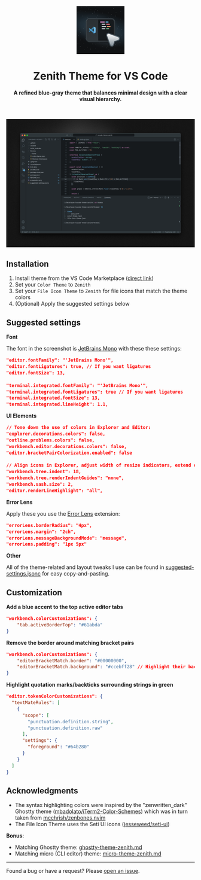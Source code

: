 <div align="center">
  <img src="icon.png" alt="Zenith Icon" width="128">
  <h1>Zenith Theme for VS Code</h1>
  <p><strong>A refined blue-gray theme that balances minimal design with a clear visual hierarchy.</strong></p>
  <br>
</div>

![Zenith Screenshot](screenshot.png)

## Installation

1. Install theme from the VS Code Marketplace ([direct link](https://marketplace.visualstudio.com/items?itemName=britown.vscode-theme-zenith))
2. Set your `Color Theme` to `Zenith`
3. Set your `File Icon Theme` to `Zenith` for file icons that match the theme colors
4. (Optional) Apply the suggested settings below

## Suggested settings

**Font**

The font in the screenshot is [JetBrains Mono](https://www.jetbrains.com/lp/mono/) with these these settings:

```json
"editor.fontFamily": "'JetBrains Mono'",
"editor.fontLigatures": true, // If you want ligatures
"editor.fontSize": 13,

"terminal.integrated.fontFamily": "'JetBrains Mono'",
"terminal.integrated.fontLigatures": true // If you want ligatures
"terminal.integrated.fontSize": 13,
"terminal.integrated.lineHeight": 1.1,
```

**UI Elements**

```json
// Tone down the use of colors in Explorer and Editor:
"explorer.decorations.colors": false,
"outline.problems.colors": false,
"workbench.editor.decorations.colors": false,
"editor.bracketPairColorization.enabled": false

// Align icons in Explorer, adjust width of resize indicators, extend editor line highlight into gutter
"workbench.tree.indent": 18,
"workbench.tree.renderIndentGuides": "none",
"workbench.sash.size": 2,
"editor.renderLineHighlight": "all",
```

**Error Lens**

Apply these you use the [Error Lens](https://marketplace.visualstudio.com/items?itemName=usernamehw.errorlens) extension:

```json
"errorLens.borderRadius": "4px",
"errorLens.margin": "2ch",
"errorLens.messageBackgroundMode": "message",
"errorLens.padding": "1px 5px"
```

**Other**

All of the theme-related and layout tweaks I use can be found in [suggested-settings.jsonc](https://github.com/bkuzmanoski/vscode-theme-zenith/blob/main/suggested-settings.jsonc) for easy copy-and-pasting.

## Customization

**Add a blue accent to the top active editor tabs**

```json
"workbench.colorCustomizations": {
    "tab.activeBorderTop": "#61abda"
}
```

**Remove the border around matching bracket pairs**

```json
"workbench.colorCustomizations": {
    "editorBracketMatch.border": "#00000000",
    "editorBracketMatch.background": "#ccebff28" // Highlight their background color instead
}
```

**Highlight quotation marks/backticks surrounding strings in green**

```json
"editor.tokenColorCustomizations": {
  "textMateRules": [
    {
      "scope": [
        "punctuation.definition.string",
        "punctuation.definition.raw"
      ],
      "settings": {
        "foreground": "#64b280"
      }
    }
  ]
}
```

## Acknowledgments

- The syntax highlighting colors were inspired by the "zenwritten_dark" Ghostty theme ([mbadolato/iTerm2-Color-Schemes](https://github.com/mbadolato/iTerm2-Color-Schemes)) which was in turn taken from [mcchrish/zenbones.nvim](https://github.com/mcchrish/zenbones.nvim)
- The File Icon Theme uses the Seti UI icons ([jesseweed/seti-ui](https://github.com/jesseweed/seti-ui))

**Bonus**:

- Matching Ghostty theme: [ghostty-theme-zenith.md](https://gist.github.com/bkuzmanoski/b0b310a77a8e9b9891f84af2712ad87b)
- Matching micro (CLI editor) theme: [micro-theme-zenith.md](https://gist.github.com/bkuzmanoski/592c0cd8ba082e842e65630c44290ae7)

---

Found a bug or have a request? Please [open an issue](https://github.com/bkuzmanoski/vscode-theme-zenith/issues).

